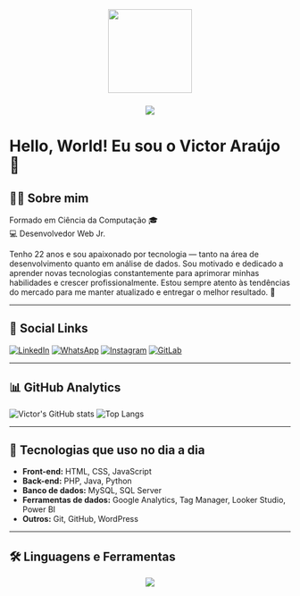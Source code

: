 <div align="center">
  <img height="150" src="https://media.giphy.com/media/M9gbBd9nbDrOTu1Mqx/giphy.gif"  />
</div>

###

###

<div align="center">
  <img src="https://visitor-badge.laobi.icu/badge?page_id=victoraraujo03&"  />
</div>

# Hello, World! Eu sou o Victor Araújo 👋

## 🧑‍💻 Sobre mim
Formado em Ciência da Computação 🎓  
💻 Desenvolvedor Web Jr.

Tenho 22 anos e sou apaixonado por tecnologia — tanto na área de desenvolvimento quanto em análise de dados. Sou motivado e dedicado a aprender novas tecnologias constantemente para aprimorar minhas habilidades e crescer profissionalmente. Estou sempre atento às tendências do mercado para me manter atualizado e entregar o melhor resultado. 📌

---

## 📱 Social Links
[![LinkedIn](https://img.shields.io/badge/LinkedIn-0077B5?style=for-the-badge&logo=linkedin&logoColor=white)](https://www.linkedin.com/in/victor-araujo03/)
[![WhatsApp](https://img.shields.io/badge/WhatsApp-25D366?style=for-the-badge&logo=whatsapp&logoColor=white)](https://wa.me/5511959661206)
[![Instagram](https://img.shields.io/badge/Instagram-E4405F?style=for-the-badge&logo=instagram&logoColor=white)](https://www.instagram.com/victoraraujo03_)
[![GitLab](https://img.shields.io/badge/gitlab-%23181717.svg?style=for-the-badge&logo=gitlab&logoColor=white)](https://gitlab.com/VictorAraujo03)

---

## 📊 GitHub Analytics
![Victor's GitHub stats](https://github-readme-stats.vercel.app/api?username=VictorAraujo03&show_icons=true&theme=tokyonight)
![Top Langs](https://github-readme-stats.vercel.app/api/top-langs/?username=VictorAraujo03&layout=compact&theme=tokyonight)

---

## 🚀 Tecnologias que uso no dia a dia
- **Front-end:** HTML, CSS, JavaScript  
- **Back-end:** PHP, Java, Python  
- **Banco de dados:** MySQL, SQL Server  
- **Ferramentas de dados:** Google Analytics, Tag Manager, Looker Studio, Power BI  
- **Outros:** Git, GitHub, WordPress

---

## 🛠 Linguagens e Ferramentas

<p align="center">
  <a href="https://skillicons.dev">
    <img src="https://skillicons.dev/icons?i=python,js,html,css,ts,php,github,git,react,nodejs,mysql" />
  </a>
</p>
